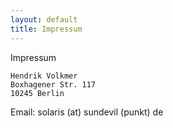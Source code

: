 ```yaml
---
layout: default
title: Impressum
---
```


Impressum

    Hendrik Volkmer
    Boxhagener Str. 117
    10245 Berlin

Email: solaris (at) sundevil (punkt) de


